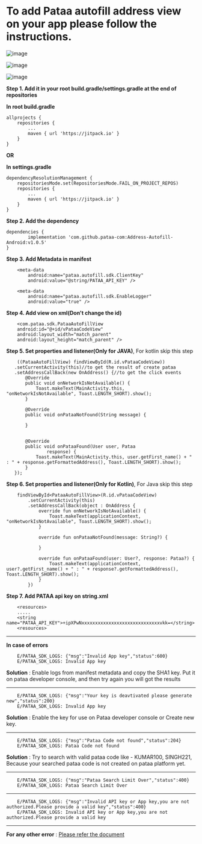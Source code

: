# To add Pataa autofill address view on your app please follow the instructions.

![image](https://user-images.githubusercontent.com/103625941/163770534-6cec5e08-00c1-48f5-9ab8-4db4027aa820.png)

![image](https://user-images.githubusercontent.com/103625941/164167880-9334e305-62e1-47b1-86c2-1e336a40e481.png)

![image](https://user-images.githubusercontent.com/103625941/164168176-cdf9148e-98e3-4dd4-8bb7-e19b1400ef8e.png)


**Step 1. Add it in your root build.gradle/settings.gradle at the end of repositories**

**In root build.gradle**


	allprojects {
		repositories {
			...
			maven { url 'https://jitpack.io' }
		}
	}
	

**OR**
	
**In settings.gradle**


	dependencyResolutionManagement {
        repositoriesMode.set(RepositoriesMode.FAIL_ON_PROJECT_REPOS)
        repositories {
            ...
            maven { url 'https://jitpack.io' }
        }
    }

**Step 2. Add the dependency**

	dependencies {
	        implementation 'com.github.pataa-com:Address-Autofill-Android:v1.0.5'
	}


**Step 3. Add Metadata in manifest**


        <meta-data
            android:name="pataa.autofill.sdk.ClientKey"
            android:value="@string/PATAA_API_KEY" />

        <meta-data
            android:name="pataa.autofill.sdk.EnableLogger"
            android:value="true" />



**Step 4. Add view on xml(Don't change the id)**


        <com.pataa.sdk.PataaAutoFillView
        android:id="@+id/vPataaCodeView"
        android:layout_width="match_parent"
        android:layout_height="match_parent" />



**Step 5. Set properties and listener(Only for JAVA)**, For kotlin skip this step


        ((PataaAutoFillView) findViewById(R.id.vPataaCodeView))
       .setCurrentActivity(this)//to get the result of create pataa
       .setAddressCallBack(new OnAddress() {//to get the click events
           @Override
           public void onNetworkIsNotAvailable() {
               Toast.makeText(MainActivity.this, "onNetworkIsNotAvailable", Toast.LENGTH_SHORT).show();
           }

           @Override
           public void onPataaNotFound(String message) {

           }


           @Override
           public void onPataaFound(User user, Pataa
                   response) {
               Toast.makeText(MainActivity.this, user.getFirst_name() + " : " + response.getFormattedAddress(), Toast.LENGTH_SHORT).show();
           }
       });


**Step 6. Set properties and listener(Only for Kotlin)**, For Java skip this step


        findViewById<PataaAutoFillView>(R.id.vPataaCodeView)
            .setCurrentActivity(this)
            .setAddressCallBack(object : OnAddress {
                override fun onNetworkIsNotAvailable() {
                    Toast.makeText(applicationContext, "onNetworkIsNotAvailable", Toast.LENGTH_SHORT).show();
                }

                override fun onPataaNotFound(message: String?) {

                }

                override fun onPataaFound(user: User?, response: Pataa?) {
                    Toast.makeText(applicationContext, user?.getFirst_name() + " : " + response?.getFormattedAddress(), Toast.LENGTH_SHORT).show();
                }
            })



**Step 7. Add PATAA api key on string.xml**


        <resources>
    	.....
		<string name="PATAA_API_KEY">+ipXPwNxxxxxxxxxxxxxxxxxxxxxxxxxxxxxvkk=</string>
        <resources>

***
**In case of errors**

        E/PATAA_SDK_LOGS: {"msg":"Invalid App key","status":600}
        E/PATAA_SDK_LOGS: Invalid App key
        
**Solution** : Enable logs from manifest metadata and copy the SHA1 key. Put it on pataa developer console, and then try again you will got the results

***
        E/PATAA_SDK_LOGS: {"msg":"Your key is deavtivated please generate new","status":200}
        E/PATAA_SDK_LOGS: Invalid App key
        
**Solution** : Enable the key for use on Pataa developer console or Create new key.

***
        E/PATAA_SDK_LOGS: {"msg":"Pataa Code not found","status":204}
        E/PATAA_SDK_LOGS: Pataa Code not found
        
**Solution** : Try to search with valid pataa code like - KUMAR100, SINGH221, Because your searched pataa code is not created on pataa platform yet.

***
        E/PATAA_SDK_LOGS: {"msg":"Pataa Search Limit Over","status":400}
        E/PATAA_SDK_LOGS: Pataa Search Limit Over

***
        E/PATAA_SDK_LOGS: {"msg":"Invalid API key or App key,you are not authorized.Please provide a valid key","status":400}
        E/PATAA_SDK_LOGS: Invalid API key or App key,you are not authorized.Please provide a valid key




***        
**For any other error** : [Please refer the document](https://docs.pataa.com/refrence/#error-handling) 










